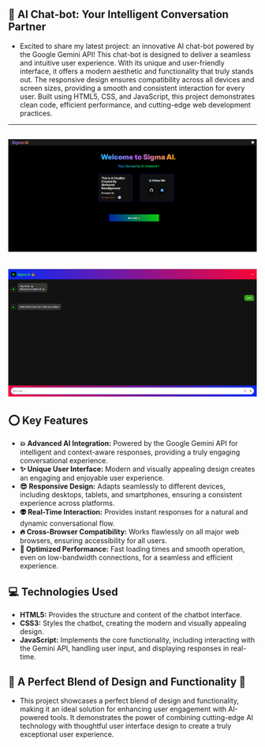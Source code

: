 ## 🤖 AI Chat-bot: Your Intelligent Conversation Partner 

- Excited to share my latest project: an innovative AI chat-bot powered by the Google Gemini API! This chat-bot is designed to deliver a seamless and intuitive user experience. With its unique and user-friendly interface, it offers a modern aesthetic and functionality that truly stands out.  The responsive design ensures compatibility across all devices and screen sizes, providing a smooth and consistent interaction for every user. Built using HTML5, CSS, and JavaScript, this project demonstrates clean code, efficient performance, and cutting-edge web development practices.
---
![Home](./img/sigma%20home.png)
--- 
![Chat](./img/sigma%20chat.png)
---
## ⭕ Key Features

*   **💥 Advanced AI Integration:** Powered by the Google Gemini API for intelligent and context-aware responses, providing a truly engaging conversational experience.
*   **✨ Unique User Interface:** Modern and visually appealing design creates an engaging and enjoyable user experience.
*   **😎 Responsive Design:** Adapts seamlessly to different devices, including desktops, tablets, and smartphones, ensuring a consistent experience across platforms.
*   **👽 Real-Time Interaction:** Provides instant responses for a natural and dynamic conversational flow.
*   **🔥 Cross-Browser Compatibility:** Works flawlessly on all major web browsers, ensuring accessibility for all users.
*   **🗿 Optimized Performance:** Fast loading times and smooth operation, even on low-bandwidth connections, for a seamless and efficient experience.

## 💻 Technologies Used

*   **HTML5:**  Provides the structure and content of the chatbot interface.
*   **CSS3:** Styles the chatbot, creating the modern and visually appealing design.
*   **JavaScript:** Implements the core functionality, including interacting with the Gemini API, handling user input, and displaying responses in real-time.

## 🚨 A Perfect Blend of Design and Functionality 🚨

- This project showcases a perfect blend of design and functionality, making it an ideal solution for enhancing user engagement with AI-powered tools.  It demonstrates the power of combining cutting-edge AI technology with thoughtful user interface design to create a truly exceptional user experience.
